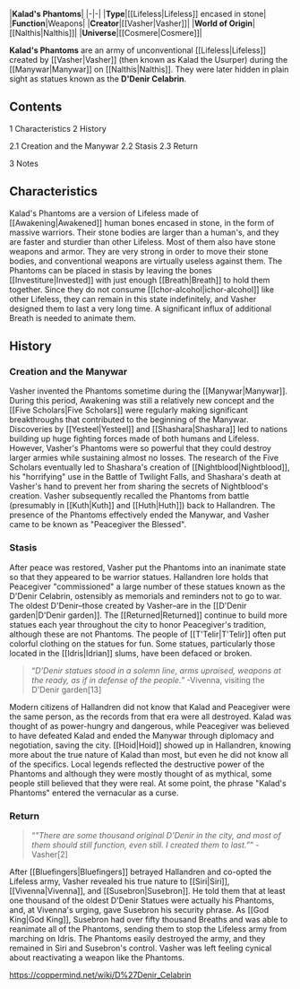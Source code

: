 |**Kalad's Phantoms**|
|-|-|
|**Type**|[[Lifeless\|Lifeless]] encased in stone|
|**Function**|Weapons|
|**Creator**|[[Vasher\|Vasher]]|
|**World of Origin**|[[Nalthis\|Nalthis]]|
|**Universe**|[[Cosmere\|Cosmere]]|

**Kalad's Phantoms** are an army of unconventional [[Lifeless\|Lifeless]] created by [[Vasher\|Vasher]] (then known as Kalad the Usurper) during the [[Manywar\|Manywar]] on [[Nalthis\|Nalthis]]. They were later hidden in plain sight as statues known as the **D'Denir Celabrin**.

## Contents

1 Characteristics
2 History

2.1 Creation and the Manywar
2.2 Stasis
2.3 Return


3 Notes


## Characteristics
Kalad's Phantoms are a version of Lifeless made of [[Awakening\|Awakened]] human bones encased in stone, in the form of massive warriors. Their stone bodies are larger than a human's, and they are faster and sturdier than other Lifeless. Most of them also have stone weapons and armor. They are very strong in order to move their stone bodies, and conventional weapons are virtually useless against them.
The Phantoms can be placed in stasis by leaving the bones [[Investiture\|Invested]] with just enough [[Breath\|Breath]] to hold them together. Since they do not consume [[Ichor-alcohol\|ichor-alcohol]] like other Lifeless, they can remain in this state indefinitely, and Vasher designed them to last a very long time. A significant influx of additional Breath is needed to animate them.

## History
### Creation and the Manywar
Vasher invented the Phantoms sometime during the [[Manywar\|Manywar]]. During this period, Awakening was still a relatively new concept and the [[Five Scholars\|Five Scholars]] were regularly making significant breakthroughs that contributed to the beginning of the Manywar. Discoveries by [[Yesteel\|Yesteel]] and [[Shashara\|Shashara]] led to nations building up huge fighting forces made of both humans and Lifeless. However, Vasher's Phantoms were so powerful that they could destroy larger armies while sustaining almost no losses.
The research of the Five Scholars eventually led to Shashara's creation of [[Nightblood\|Nightblood]], his "horrifying" use in the Battle of Twilight Falls, and Shashara's death at Vasher's hand to prevent her from sharing the secrets of Nightblood's creation. Vasher subsequently recalled the Phantoms from battle (presumably in [[Kuth\|Kuth]] and [[Huth\|Huth]]) back to Hallandren. The presence of the Phantoms effectively ended the Manywar, and Vasher came to be known as "Peacegiver the Blessed".

### Stasis
After peace was restored, Vasher put the Phantoms into an inanimate state so that they appeared to be warrior statues. Hallandren lore holds that Peacegiver "commissioned" a large number of these statues known as the D'Denir Celabrin, ostensibly as memorials and reminders not to go to war. The oldest D'Denir–those created by Vasher–are in the [[D'Denir garden\|D'Denir garden]]. The [[Returned\|Returned]] continue to build more statues each year throughout the city to honor Peacegiver's tradition, although these are not Phantoms. The people of [[T'Telir\|T'Telir]] often put colorful clothing on the statues for fun. Some statues, particularly those located in the [[Idris\|Idrian]] slums, have been defaced or broken.

>“*D’Denir statues stood in a solemn line, arms upraised, weapons at the ready, as if in defense of the people.*”
\-Vivenna, visiting the D'Denir garden[13]


Modern citizens of Hallandren did not know that Kalad and Peacegiver were the same person, as the records from that era were all destroyed. Kalad was thought of as power-hungry and dangerous, while Peacegiver was believed to have defeated Kalad and ended the Manywar through diplomacy and negotiation, saving the city. [[Hoid\|Hoid]] showed up in Hallandren, knowing more about the true nature of Kalad than most, but even he did not know all of the specifics. Local legends reflected the destructive power of the Phantoms and although they were mostly thought of as mythical, some people still believed that they were real. At some point, the phrase "Kalad's Phantoms" entered the vernacular as a curse.

### Return
>“*"There are some thousand original D’Denir in the city, and most of them should still function, even still. I created them to last.”*”
\-Vasher[2]


After [[Bluefingers\|Bluefingers]] betrayed Hallandren and co-opted the Lifeless army, Vasher revealed his true nature to [[Siri\|Siri]], [[Vivenna\|Vivenna]], and [[Susebron\|Susebron]]. He told them that at least one thousand of the oldest D'Denir Statues were actually his Phantoms, and, at Vivenna's urging, gave Susebron his security phrase. As [[God King\|God King]], Susebron had over fifty thousand Breaths and was able to reanimate all of the Phantoms, sending them to stop the Lifeless army from marching on Idris. The Phantoms easily destroyed the army, and they remained in Siri and Susebron's control. Vasher was left feeling cynical about reactivating a weapon like the Phantoms.



https://coppermind.net/wiki/D%27Denir_Celabrin